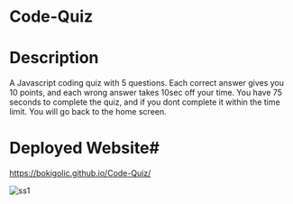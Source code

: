 # Code-Quiz


# Description
A Javascript coding quiz with 5 questions. Each correct answer gives you 10 points, and each wrong answer takes 10sec off your time. You have 75 seconds to complete the quiz, and if you dont complete it within the time limit. You will go back to the home screen.

# Deployed Website# 
 https://bokigolic.github.io/Code-Quiz/


![ss1](https://user-images.githubusercontent.com/71577349/133945814-cb420b73-aa11-4d41-aa97-735d82de3f1e.png)
